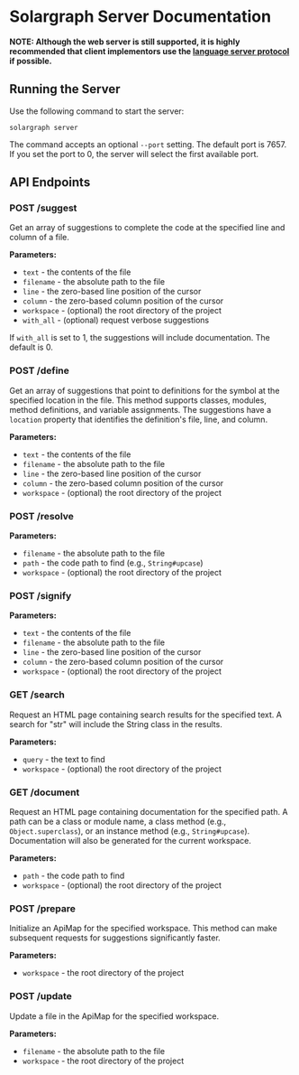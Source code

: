 # Solargraph Server Documentation

**NOTE: Although the web server is still supported, it is highly recommended that client implementors use the [language server protocol](LANGUAGE_SERVER.md) if possible.**

## Running the Server

Use the following command to start the server:

```
solargraph server
```

The command accepts an optional `--port` setting. The default port is 7657. If you set the port to 0, the server will select the first available port.

## API Endpoints

### POST /suggest

Get an array of suggestions to complete the code at the specified line and column of a file.

**Parameters:**
- `text` - the contents of the file
- `filename` - the absolute path to the file
- `line` - the zero-based line position of the cursor
- `column` - the zero-based column position of the cursor
- `workspace` - (optional) the root directory of the project
- `with_all` - (optional) request verbose suggestions

If `with_all` is set to 1, the suggestions will include documentation. The default is 0.

### POST /define

Get an array of suggestions that point to definitions for the symbol at the
specified location in the file. This method supports classes, modules, method
definitions, and variable assignments. The suggestions have a `location`
property that identifies the definition's file, line, and column.

**Parameters:**
- `text` - the contents of the file
- `filename` - the absolute path to the file
- `line` - the zero-based line position of the cursor
- `column` - the zero-based column position of the cursor
- `workspace` - (optional) the root directory of the project

### POST /resolve

**Parameters:**
- `filename` - the absolute path to the file
- `path` - the code path to find (e.g., `String#upcase`)
- `workspace` - (optional) the root directory of the project

### POST /signify

**Parameters:**
- `text` - the contents of the file
- `filename` - the absolute path to the file
- `line` - the zero-based line position of the cursor
- `column` - the zero-based column position of the cursor
- `workspace` - (optional) the root directory of the project

### GET /search

Request an HTML page containing search results for the specified text.
A search for "str" will include the String class in the results.

**Parameters:**
- `query` - the text to find
- `workspace` - (optional) the root directory of the project

### GET /document

Request an HTML page containing documentation for the specified path. A path
can be a class or module name, a class method (e.g., `Object.superclass`), or
an instance method (e.g., `String#upcase`). Documentation will also be
generated for the current workspace.

**Parameters:**
- `path` - the code path to find
- `workspace` - (optional) the root directory of the project

### POST /prepare

Initialize an ApiMap for the specified workspace. This method can make
subsequent requests for suggestions significantly faster.

**Parameters:**
- `workspace` - the root directory of the project

### POST /update

Update a file in the ApiMap for the specified workspace.

**Parameters:**
- `filename` - the absolute path to the file
- `workspace` - the root directory of the project
